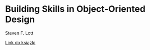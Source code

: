 # Building Skills in Object-Oriented Design

Steven F. Lott

[Link do książki](http://www.itmaybeahack.com/homepage/books/oodesign.html)
